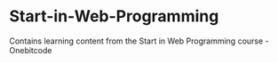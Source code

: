 # Start-in-Web-Programming
Contains learning content from the Start in Web Programming course - Onebitcode
